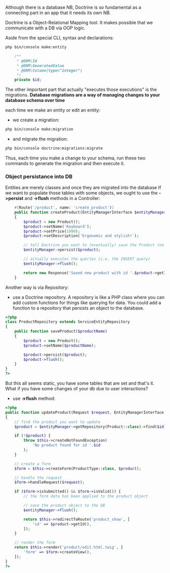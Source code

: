 Although there is a database NB, Doctrine is so fundamental as a connecting part in an app that it needs its own NB.

Doctrine is a Object-Relational Mapping tool. It makes possible that we communicate with a DB via OOP logic.

Aside from the special CLI, syntax and declarations:

```sh
php bin/console make:entity
```

```php
    /**
     * @ORM\Id
     * @ORM\GeneratedValue
     * @ORM\Column(type="integer")
     */
    private $id;
```

The other important part that actually "executes those executions" is the migrations. **Database migrations are a way of managing changes to your database schema over time**

each time we make an entity or edit an entity:

- we create a migration:
```sh
php bin/console make:migration
```

- and migrate the migration:
```sh
php bin/console doctrine:migrations:migrate
```

Thus, each time you make a change to your schema, run these two commands to generate the migration and then execute it. 

### Object persistance into DB

Entities are merely classes and once they are migrated into the database
If we want to populate those tables with some objects, we ought to use the **->persist** and **->flush** methods in a Controller:


```php
    #[Route('/product', name: 'create_product')]
    public function createProduct(EntityManagerInterface $entityManager): Response
    {
        $product = new Product();
        $product->setName('Keyboard');
        $product->setPrice(1999);
        $product->setDescription('Ergonomic and stylish!');

        // tell Doctrine you want to (eventually) save the Product (no queries yet)
        $entityManager->persist($product);

        // actually executes the queries (i.e. the INSERT query)
        $entityManager->flush();

        return new Response('Saved new product with id '.$product->getId());
    }
```

Another way is via Repository:
- use a Doctrine repository. A repository is like a PHP class where you can add custom functions for things like querying for data. You could add a function to a repository that persists an object to the database.

```php
<?php
class ProductRepository extends ServiceEntityRepository
{
    public function saveProduct($productName)
    {
        $product = new Product();
        $product->setName($productName);

        $product->persist($product);
        $product->flush();
    }
}
?>
```

But this all seems static, you have some tables that are set and that's it. What if you have some changes of your db due to user interactions?
- use **->flush** method:

```php
<?php
public function updateProduct(Request $request, EntityManagerInterface $entityManager, $id)
{
    // find the product you want to update
    $product = $entityManager->getRepository(Product::class)->find($id);

    if (!$product) {
        throw $this->createNotFoundException(
            'No product found for id '.$id
        );
    }

    // create a form
    $form = $this->createForm(ProductType::class, $product);

    // handle the request
    $form->handleRequest($request);

    if ($form->isSubmitted() && $form->isValid()) {
        // the form data has been applied to the product object

        // save the product object to the DB
        $entityManager->flush();

        return $this->redirectToRoute('product_show', [
            'id' => $product->getId(),
        ]);
    }

    // render the form
    return $this->render('product/edit.html.twig', [
        'form' => $form->createView(),
    ]);
}
?>
```
